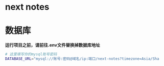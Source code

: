 # next notes

# 数据库

**运行项目之前，请前往.env文件替换掉数据库地址**

```bash
# 这里填写你的mysql账号密码
DATABASE_URL="mysql://账号:密码@域名/ip:端口/next-notes?timezone=Asia/Shanghai"
```
